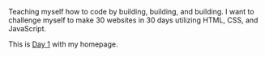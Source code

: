 Teaching myself how to code by building, building, and building. I want to challenge myself to make 30 websites in 30 days utilizing HTML, CSS, and JavaScript.

This is <a href="https://cwang1996.github.io/30Websites30Days/">Day 1</a> with my homepage.
